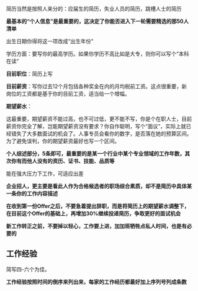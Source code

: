 简历当然是按照人来分的：应届生的简历，失业人员的简历，跳槽人士的简历



**最基本的“个人信息”是最重要的，这决定了你能否进入下一轮需要精选的那50人清单**

出生日期你得将这一项改成“出生年份”

学历方面：要写你的最高学历。如果你学历不高比如是大专，则你可以写个“本科在读”

**目前职位**：简历上写

**目前薪资**：写你过去12个月包括各种奖金在内的月均税前工资。这点很重要，新岗位的工资都是基于你的目前工资，适当给一个增幅。

**期望薪水**：

这最重要，期望薪资不能过高，也不可过低，更不能不写，你是个在职人士，目前薪资你完全了解，岂能期望薪资没有要求？你自作聪明，写个“面议”，实际上就已经错失了大多数面试的机会了。人事专员会看你的数字，是否落在她的预算区间。为了避免误判，你的期望薪资最好也写一个区间。

**个人综述部分，5条即可，最重要的是某一个行业中某个专业领域的工作年数，其次你有而他人没有的资历、证书、技能、品质等**

能在强大压力下工作，可适应出差

**企业招人，更主要是看此人作为合格候选者的职场综合素质，却不是简历中具体某一条你的工作内容描述**



**在收到第一份Offer之后，不要急着提出辞职，而是将简历上的期望薪水调整下，在目前这个Offer的基础上，再增加30%继续投递简历，争取更好的面试机会**



**新工作转正之前，不要掉以轻心，工作要上进，加加班牺牲点私人时间，也是有必要的**

## 工作经验

简写四-六个为佳。

**工作经验按照时间的倒序来列出来，每家的工作经历都最好加上序列号列成条数**